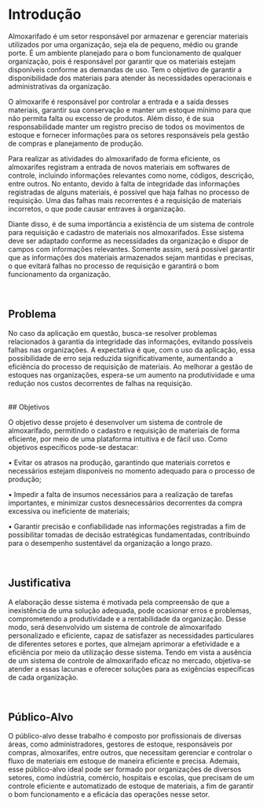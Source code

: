 # Introdução


Almoxarifado é um setor responsável por armazenar e gerenciar materiais utilizados por uma organização, 
seja ela de pequeno, médio ou grande porte. É um ambiente planejado para o bom funcionamento de qualquer organização, pois é responsável por garantir que os materiais estejam disponíveis conforme as demandas de uso. Tem o objetivo de garantir a disponibilidade dos materiais para atender às necessidades operacionais e administrativas da organização.

O almoxarife é responsável por controlar a entrada e a saída desses materiais, garantir sua conservação e manter um estoque mínimo para que não permita falta ou excesso de produtos. Além disso, é de sua responsabilidade manter um registro preciso de todos os movimentos de estoque e fornecer informações para os setores responsáveis pela gestão de compras e planejamento de produção.

Para realizar as atividades do almoxarifado de forma eficiente, os almoxarifes registram a entrada de novos materiais em softwares de controle, incluindo informações relevantes como nome, códigos, descrição, entre outros. No entanto, devido à falta de integridade das informações registradas de alguns materiais, é possível que haja falhas no processo de requisição. Uma das falhas mais recorrentes é a requisição de materiais incorretos, o que pode causar entraves à organização.

Diante disso, é de suma importância a existência de um sistema de controle para requisição e cadastro de materiais nos almoxarifados. Esse sistema deve ser adaptado conforme as necessidades da organização e dispor de campos com informações relevantes. Somente assim, será possível garantir que as informações dos materiais armazenados sejam mantidas e precisas, o que evitará falhas no processo de requisição e garantirá o bom funcionamento da organização.

<br>

## Problema
No caso da aplicação em questão, busca-se resolver problemas relacionados à garantia da integridade das informações, evitando possíveis falhas nas organizações. A expectativa é que, com o uso da aplicação, essa possibilidade de erro seja reduzida significativamente, aumentando a eficiência do processo de requisição de materiais. Ao melhorar a gestão de estoques nas organizações, espera-se um aumento na produtividade e uma redução nos custos decorrentes de falhas na requisição. 


<br>
## Objetivos

O objetivo desse projeto é desenvolver um sistema de controle de almoxarifado, permitindo o cadastro e requisição de materiais de forma eficiente, por meio de uma plataforma intuitiva e de fácil uso.
Como objetivos específicos pode-se destacar:

•	Evitar os atrasos na produção, garantindo que materiais corretos e necessários estejam disponíveis no momento adequado para o processo de produção;

•	Impedir a falta de insumos necessários para a realização de tarefas importantes, e minimizar custos desnecessários decorrentes da compra excessiva ou ineficiente de materiais;

•	Garantir precisão e confiabilidade nas informações registradas a fim de possibilitar tomadas de decisão estratégicas fundamentadas, contribuindo para o desempenho sustentável da organização a longo prazo.

<br>

## Justificativa

A elaboração desse sistema é motivada pela compreensão de que a inexistência de uma solução adequada, pode ocasionar erros e problemas, comprometendo a produtividade e a rentabilidade da organização. Desse modo, será desenvolvido um sistema de controle de almoxarifado personalizado e eficiente, capaz de satisfazer as necessidades particulares de diferentes setores e portes, que almejam aprimorar a efetividade e a eficiência por meio da utilização desse sistema. Tendo em vista a ausência de um sistema de controle de almoxarifado eficaz no mercado, objetiva-se atender a essas lacunas e oferecer soluções para as exigências específicas de cada organização.

<br>

## Público-Alvo

O público-alvo desse trabalho é composto por profissionais de diversas áreas, como administradores, gestores de estoque, responsáveis por compras, almoxarifes, entre outros, que necessitam gerenciar e controlar o fluxo de materiais em estoque de maneira eficiente e precisa. Ademais, esse público-alvo ideal pode ser formado por organizações de diversos setores, como indústria, comércio, hospitais e escolas, que precisam de um controle eficiente e automatizado de estoque de materiais, a fim de garantir o bom funcionamento e a eficácia das operações nesse setor.


